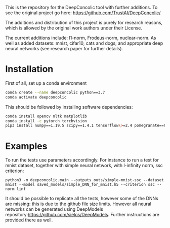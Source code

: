 This is the repository for the DeepConcolic tool with further additions. To see the original project go here: https://github.com/TrustAI/DeepConcolic/

The additions and distribution of this project is purely for research reasons, which is allowed by the original work authors under their License.

The current additions include: l1-norm, Frodeus-norm, nuclear-norm. As well as added datasets: mnist, cifar10, cats and dogs; and appropriate deep neural networks (see research paper for further details).

# Installation

First of all, set up a conda environment

```sh
conda create --name deepconcolic python==3.7
conda activate deepconcolic
```
This should be followed by installing software dependencies:
```sh
conda install opencv nltk matplotlib
conda install -c pytorch torchvision
pip3 install numpy==1.19.5 scipy==1.4.1 tensorflow\>=2.4 pomegranate==0.14 scikit-learn scikit-image pulp keract np_utils adversarial-robustness-toolbox parse tabulate pysmt saxpy keras menpo patool z3-solver pyvis
```

# Examples
To run the tests use parameters accordingly. For instance to run a test for mnist dataset, together with simple neural network, with l-infinity norm, ssc criterion:
```
python3 -m deepconcolic.main --outputs outs/simple-mnist-ssc --dataset mnist --model saved_models/simple_DNN_for_mnist.h5 --criterion ssc --norm linf
```
It should be possible to replicate all the tests, however some of the DNNs are missing: this is due to the github file size limits. However all neural networks can be generated using DeepModels repository:https://github.com/sielos/DeepModels. Further instructions are provided there as well.
